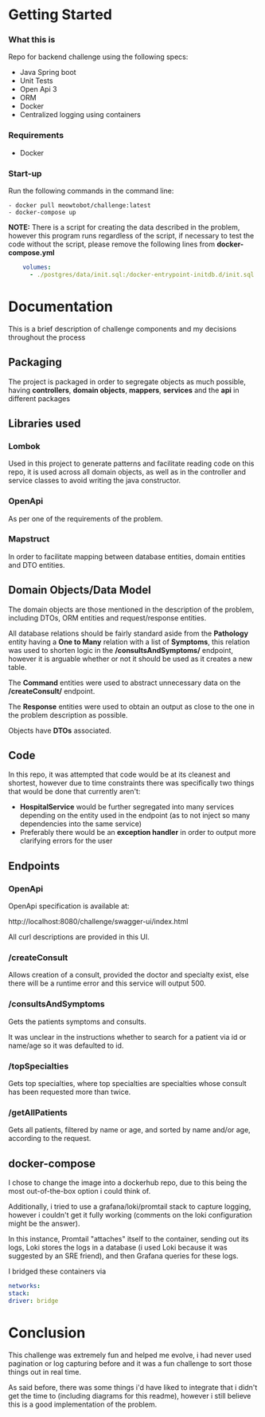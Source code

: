 # **Getting Started**

### **What this is**

Repo for backend challenge using the following specs:
* Java Spring boot
* Unit Tests
* Open Api 3
* ORM
* Docker
* Centralized logging using containers

### **Requirements**

 - Docker

### **Start-up**

Run the following commands in the command line:

    - docker pull meowtobot/challenge:latest
    - docker-compose up

**NOTE:** There is a script for creating the data described in the problem, however this program runs regardless of the script, if necessary to test the code without the script, please remove the following lines from **docker-compose.yml**
``` yaml
    volumes:
      - ./postgres/data/init.sql:/docker-entrypoint-initdb.d/init.sql
```

# Documentation

This is a brief description of challenge components and my decisions throughout the process

## Packaging

The project is packaged in order to segregate objects as much possible, having **controllers**, **domain objects**, **mappers**, **services** and the **api** in different packages

## Libraries used

### Lombok

Used in this project to generate patterns and facilitate reading code on this repo, it is used across all domain objects, as well as in the controller and service classes to avoid writing the java constructor.

### OpenApi

As per one of the requirements of the problem.

### Mapstruct

In order to facilitate mapping between database entities, domain entities and DTO entities.

## Domain Objects/Data Model

The domain objects are those mentioned in the description of the problem, including DTOs, ORM entities and request/response entities.

All database relations should be fairly standard aside from the **Pathology** entity having a **One to Many** relation with a list of **Symptoms**, this relation was used to shorten logic in the **/consultsAndSymptoms/** endpoint, however it is arguable whether or not it should be used as it creates a new table.

The **Command** entities were used to abstract unnecessary data on the **/createConsult/** endpoint.

The **Response** entities were used to obtain an output as close to the one in the problem description as possible.

Objects have **DTOs** associated.

## Code

In this repo, it was attempted that code would be at its cleanest and shortest, however due to time constraints there was specifically two things that would be done that currently aren't:
* **HospitalService** would be further segregated into many services depending on the entity used in the endpoint (as to not inject so many dependencies into the same service)
* Preferably there would be an **exception handler** in order to output more clarifying errors for the user

## Endpoints

### OpenApi

OpenApi specification is available at:

http://localhost:8080/challenge/swagger-ui/index.html

All curl descriptions are provided in this UI.

### /createConsult

Allows creation of a consult, provided the doctor and specialty exist, else there will be a runtime error and this service will output 500.

### /consultsAndSymptoms

Gets the patients symptoms and consults.

It was unclear in the instructions whether to search for a patient via id or name/age so it was defaulted to id.

### /topSpecialties

Gets top specialties, where top specialties are specialties whose consult has been requested more than twice.

### /getAllPatients

Gets all patients, filtered by name or age, and sorted by name and/or age, according to the request.

## docker-compose

I chose to change the image into a dockerhub repo, due to this being the most out-of-the-box option i could think of.

Additionally, i tried to use a grafana/loki/promtail stack to capture logging, however i couldn't get it fully working (comments on the loki configuration might be the answer).

In this instance, Promtail "attaches" itself to the container, sending out its logs, Loki stores the logs in a database (i used Loki because it was suggested by an SRE friend), and then Grafana queries for these logs.

I bridged these containers via 
```yaml
networks:
stack:
driver: bridge
```

# Conclusion

This challenge was extremely fun and helped me evolve, i had never used pagination or log capturing before and it was a fun challenge to sort those things out in real time.

As said before, there was some things i'd have liked to integrate that i didn't get the time to (including diagrams for this readme), however i still believe this is a good implementation of the problem.